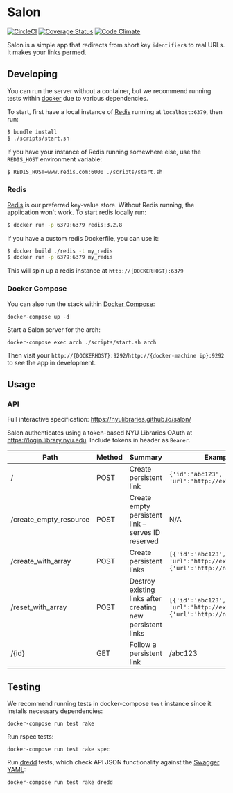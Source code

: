 # Salon
[![CircleCI](https://circleci.com/gh/NYULibraries/salon.svg?style=svg)](https://circleci.com/gh/NYULibraries/salon)
[![Coverage Status](https://coveralls.io/repos/github/NYULibraries/salon/badge.svg?branch=master)](https://coveralls.io/github/NYULibraries/salon?branch=master)
[![Code Climate](https://codeclimate.com/github/NYULibraries/salon/badges/gpa.svg)](https://codeclimate.com/github/NYULibraries/salon)

Salon is a simple app that redirects from short key `identifier`s to real URLs. It makes your links permed.

## Developing

You can run the server without a container, but we recommend running tests within [docker](#docker) due to various dependencies.

To start, first have a local instance of [Redis](#redis) running at `localhost:6379`, then run:

```sh
$ bundle install
$ ./scripts/start.sh
```

If you have your instance of Redis running somewhere else, use the `REDIS_HOST` environment
variable:

```sh
$ REDIS_HOST=www.redis.com:6000 ./scripts/start.sh
```

### Redis

[Redis](https://redis.io/) is our preferred key-value store. Without Redis running, the application won't work. To start redis locally run:

```sh
$ docker run -p 6379:6379 redis:3.2.8
```

If you have a custom redis Dockerfile, you can use it:

```sh
$ docker build ./redis -t my_redis
$ docker run -p 6379:6379 my_redis
```

This will spin up a redis instance at `http://{DOCKERHOST}:6379`

### Docker Compose

You can also run the stack within [Docker Compose](https://docs.docker.com/):

```
docker-compose up -d
```

Start a Salon server for the arch:

```
docker-compose exec arch ./scripts/start.sh arch
```

Then visit your `http://{DOCKERHOST}:9292`/`http://{docker-machine ip}:9292` to see the app in development.

## Usage

### API

Full interactive specification: https://nyulibraries.github.io/salon/

Salon authenticates using a token-based NYU Libraries OAuth at https://login.library.nyu.edu. Include tokens in header as `Bearer`.

| Path | Method | Summary | Example | Auth |
| ----|----|----|----|----|
| / | POST | Create persistent link | `{'id':'abc123', 'url':'http://example.com'}` | Required |
| /create_empty_resource | POST | Create empty persistent link – serves ID reserved | N/A | Required |
| /create_with_array | POST | Create persistent links | `[{'id':'abc123', 'url':'http://example.com'},{'url':'http://nyu.edu'}]` | Required |
| /reset_with_array | POST | Destroy existing links after creating new persistent links | `[{'id':'abc123', 'url':'http://example.com'},{'url':'http://nyu.edu'}]` | Admin-Only |
| /{id} | GET | Follow a persistent link | /abc123 | N/A |

## Testing

We recommend running tests in docker-compose `test` instance since it installs necessary dependencies:

```
docker-compose run test rake
```

Run rspec tests:

```
docker-compose run test rake spec
```

Run [dredd](https://github.com/apiaryio/dredd) tests, which check API JSON functionality against the [Swagger YAML](#swagger):

```
docker-compose run test rake dredd
```

